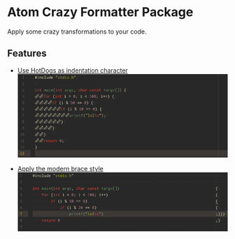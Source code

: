 # Atom Crazy Formatter Package

Apply some crazy transformations to your code.

## Features

* [Use HotDogs as indentation character](https://twitter.com/Kuwaddo/status/784790536318312448)
![HotDogScreenshot](https://raw.githubusercontent.com/pleonex/atom-crazy-formatter/master/.github/screenshots/hotdog_indentation.png)

* [Apply the modern brace style](https://twitter.com/UdellGames/status/788690145822306304)
![BraceStyle](https://raw.githubusercontent.com/pleonex/atom-crazy-formatter/master/.github/screenshots/brackets_indentation.png)
